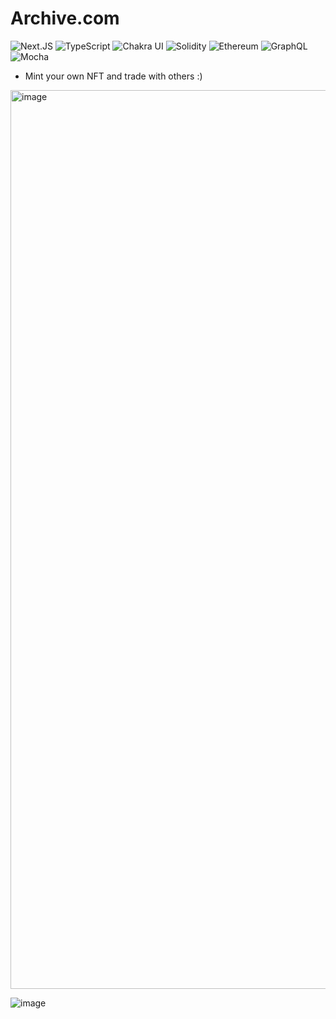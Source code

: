# Archive.com

![Next.JS](https://img.shields.io/badge/Next.js-000000.svg?style=for-the-badge&logo=nextdotjs&logoColor=white)
![TypeScript](https://img.shields.io/badge/TypeScript-3178C6.svg?style=for-the-badge&logo=TypeScript&logoColor=white)
![Chakra UI](https://img.shields.io/badge/Chakra%20UI-319795.svg?style=for-the-badge&logo=Chakra-UI&logoColor=white)
![Solidity](https://img.shields.io/badge/Solidity-363636.svg?style=for-the-badge&logo=Solidity&logoColor=white)
![Ethereum](https://img.shields.io/badge/Ethereum-3C3C3D.svg?style=for-the-badge&logo=Ethereum&logoColor=white)
![GraphQL](https://img.shields.io/badge/GraphQL-E10098.svg?style=for-the-badge&logo=GraphQL&logoColor=white)
![Mocha](https://img.shields.io/badge/Mocha-8D6748.svg?style=for-the-badge&logo=Mocha&logoColor=white)

- Mint your own NFT and trade with others :)

<img width="1438" alt="image" src="https://user-images.githubusercontent.com/87960642/213504255-d9586f97-28dc-41f2-81d2-d0a9983f576f.png">

![image](https://user-images.githubusercontent.com/87960642/213505911-bdca4ec6-a4c5-4107-9f84-d7b4ea8fe255.png)